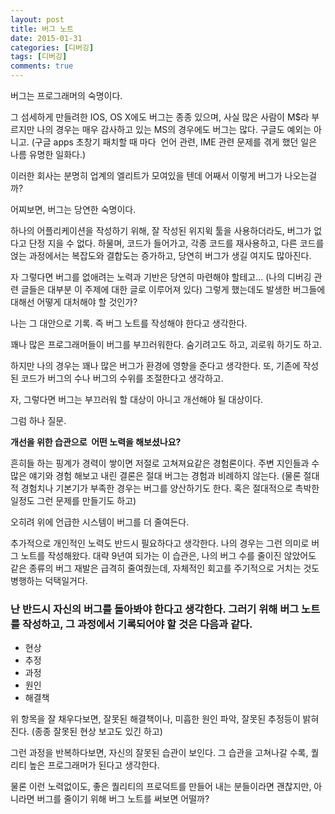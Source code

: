 ```yaml
---
layout: post
title: 버그 노트
date: 2015-01-31
categories: [디버깅]
tags: [디버깅]
comments: true
---
```

버그는 프로그래머의 숙명이다.

그 섬세하게 만들려한 IOS, OS X에도 버그는 종종 있으며, 사실 많은 사람이 M$라 부르지만 나의 경우는 매우 감사하고 있는 MS의 경우에도 버그는 많다. 구글도 예외는 아니고. (구글 apps 초창기 패치할 때 마다  언어 관련, IME 관련 문제를 겪게 했던 일은 나름 유명한 일화다.)

이러한 회사는 분명히 업계의 엘리트가 모여있을 텐데 어째서 이렇게 버그가 나오는걸까?

어찌보면, 버그는 당연한 숙명이다.

하나의 어플리케이션을 작성하기 위해, 잘 작성된 위지윅 툴을 사용하더라도, 버그가 없다고 단정 지을 수 없다.
하물며, 코드가 들어가고, 각종 코드를 재사용하고, 다른 코드를 얹는 과정에서는 복잡도와 결합도는 증가하고, 당연히 버그가 생길 여지도 많아진다.

자 그렇다면 버그를 없애려는 노력과 기반은 당연히 마련해야 할테고… (나의 디버깅 관련 글들은 대부분 이 주제에 대한 글로 이루어져 있다) 그렇게 했는데도 발생한 버그들에 대해선 어떻게 대처해야 할 것인가?

나는 그 대안으로 기록. 즉 버그 노트를 작성해야 한다고 생각한다.

꽤나 많은 프로그래머들이 버그를 부끄러워한다.
숨기려고도 하고, 괴로워 하기도 하고.

하지만 나의 경우는 꽤나 많은 버그가 환경에 영향을 준다고 생각한다. 또, 기존에 작성된 코드가 버그의 수나 버그의 수위를 조절한다고 생각하고. 

자, 그렇다면 버그는 부끄러워 할 대상이 아니고 개선해야 될 대상이다. 

그럼 하나 질문.

**개선을 위한 습관으로  어떤 노력을 해보셨나요?**

흔히들 하는 핑계가 경력이 쌓이면 저절로 고쳐져요같은 경험론이다.
주변 지인들과 수많은 얘기와 경험 해보고 내린 결론은 절대 버그는 경험과 비례하지 않는다. (물론 절대적 경험치나 기본기가 부족한 경우는 버그를 양산하기도 한다. 혹은 절대적으로 촉박한 일정도 그런 문제를 만들기도 하고)

오히려 위에 언급한 시스템이 버그를 더 줄여든다.

추가적으로 개인적인 노력도 반드시 필요하다고 생각한다.
나의 경우는 그런 의미로 버그 노트를 작성해왔다. 대략 9년여 되가는 이 습관은, 나의 버그 수를 줄이진 않았어도 같은 종류의 버그 재발은 급격히 줄여줬는데, 자체적인 회고를 주기적으로 거치는 것도 병행하는 덕택일거다.

### 난 반드시 자신의 버그를 돌아봐야 한다고 생각한다. 그러기 위해 버그 노트를 작성하고, 그 과정에서 기록되어야 할 것은 다음과 같다.
* 현상
* 추정
* 과정
* 원인
* 해결책

위 항목을 잘 채우다보면, 잘못된 해결책이나, 미흡한 원인 파악, 잘못된 추정등이 밝혀진다. (종종 잘못된 현상 보고도 있긴 하고)

그런 과정을 반복하다보면, 자신의 잘못된 습관이 보인다. 그 습관을 고쳐나갈 수록, 퀄리티 높은 프로그래머가 된다고 생각한다.

물론 이런 노력없이도, 좋은 퀄리티의 프로덕트를 만들어 내는 분들이라면 괜찮지만, 아니라면 버그를 줄이기 위해 버그 노트를 써보면 어떨까?
